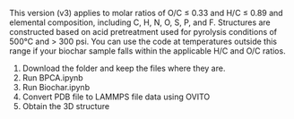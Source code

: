 This version (v3) applies to molar ratios of O/C ≤ 0.33 and H/C ≤ 0.89 and elemental composition, including C, H, N, O, S, P, and F. Structures are constructed based on acid pretreatment used for pyrolysis conditions of 500°C and > 300 psi. You can use the code at temperatures outside this range if your biochar sample falls within the applicable H/C and O/C ratios.
1. Download the folder and keep the files where they are.
2. Run BPCA.ipynb
3. Run Biochar.ipynb
4. Convert PDB file to LAMMPS file data using OVITO
5. Obtain the 3D structure
